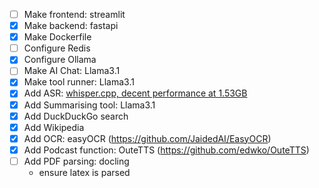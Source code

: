 - [ ] Make frontend: streamlit  
- [x] Make backend: fastapi  
- [x] Make Dockerfile  
- [ ] Configure Redis  
- [x] Configure Ollama  
- [ ] Make AI Chat: Llama3.1  
- [x] Make tool runner: Llama3.1
- [x] Add ASR: [whisper.cpp, decent performance at 1.53GB](https://github.com/ggerganov/whisper.cpp)
- [x] Add Summarising tool: Llama3.1 
- [x] Add DuckDuckGo search
- [x] Add Wikipedia 
- [x] Add OCR: easyOCR (https://github.com/JaidedAI/EasyOCR)  
- [x] Add Podcast function: OuteTTS (https://github.com/edwko/OuteTTS)
- [ ] Add PDF parsing: docling
    - ensure latex is parsed